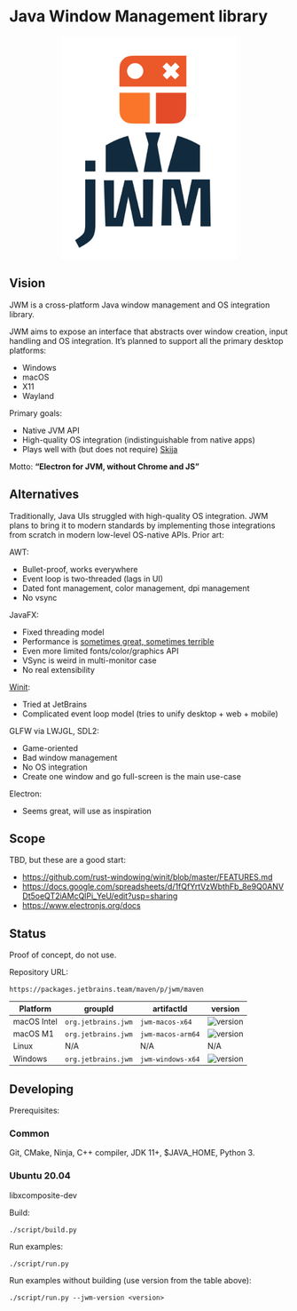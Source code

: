 # Java Window Management library

<p align="center">
  <img src="./extras/jwm_logo.svg" height="400">
</p>

## Vision

JWM is a cross-platform Java window management and OS integration library.

JWM aims to expose an interface that abstracts over window creation, input handling and OS integration. It’s planned to support all the primary desktop platforms:

- Windows
- macOS
- X11
- Wayland

Primary goals:

- Native JVM API
- High-quality OS integration (indistinguishable from native apps)
- Plays well with (but does not require) [Skija](https://github.com/jetbrains/skija)

Motto: **“Electron for JVM, without Chrome and JS”**

## Alternatives

Traditionally, Java UIs struggled with high-quality OS integration. JWM plans to bring it to modern standards by implementing those integrations from scratch in modern low-level OS-native APIs. Prior art:

AWT:

- Bullet-proof, works everywhere
- Event loop is two-threaded (lags in UI)
- Dated font management, color management, dpi management
- No vsync

JavaFX:

- Fixed threading model
- Performance is [sometimes great, sometimes terrible](https://github.com/tonsky/java-graphics-benchmark/)
- Even more limited fonts/color/graphics API
- VSync is weird in multi-monitor case
- No real extensibility

[Winit](https://github.com/rust-windowing/winit):

- Tried at JetBrains
- Complicated event loop model (tries to unify desktop + web + mobile)

GLFW via LWJGL, SDL2:

- Game-oriented
- Bad window management
- No OS integration
- Create one window and go full-screen is the main use-case

Electron:

- Seems great, will use as inspiration

## Scope

TBD, but these are a good start:

- https://github.com/rust-windowing/winit/blob/master/FEATURES.md
- https://docs.google.com/spreadsheets/d/1fQfYrtVzWbthFb_8e9Q0ANVDt5oeQT2iAMcQlPi_YeU/edit?usp=sharing
- https://www.electronjs.org/docs

## Status

Proof of concept, do not use.

Repository URL:

```
https://packages.jetbrains.team/maven/p/jwm/maven
```

Platform    | groupId             | artifactId        | version
------------|---------------------|-------------------|----------
macOS Intel | `org.jetbrains.jwm` | `jwm-macos-x64`   | ![version](https://img.shields.io/badge/dynamic/xml?style=flat-square&label=latest&color=success&url=https%3A%2F%2Fpackages.jetbrains.team%2Fmaven%2Fp%2Fjwm%2Fmaven%2Forg%2Fjetbrains%2Fjwm%2Fjwm-macos-x64%2Fmaven-metadata.xml&query=//release)
macOS M1    | `org.jetbrains.jwm` | `jwm-macos-arm64` | ![version](https://img.shields.io/badge/dynamic/xml?style=flat-square&label=latest&color=success&url=https%3A%2F%2Fpackages.jetbrains.team%2Fmaven%2Fp%2Fjwm%2Fmaven%2Forg%2Fjetbrains%2Fjwm%2Fjwm-macos-arm64%2Fmaven-metadata.xml&query=//release)
Linux       | N/A                 | N/A               | N/A
Windows     | `org.jetbrains.jwm` | `jwm-windows-x64` | ![version](https://img.shields.io/badge/dynamic/xml?style=flat-square&label=latest&color=success&url=https%3A%2F%2Fpackages.jetbrains.team%2Fmaven%2Fp%2Fjwm%2Fmaven%2Forg%2Fjetbrains%2Fjwm%2Fjwm-windows-x64%2Fmaven-metadata.xml&query=//release)

## Developing

Prerequisites:

### Common
Git, CMake, Ninja, C++ compiler, JDK 11+, $JAVA_HOME, Python 3.

### Ubuntu 20.04
libxcomposite-dev

Build:

```
./script/build.py
```

Run examples:

```
./script/run.py
```

Run examples without building (use version from the table above):

```
./script/run.py --jwm-version <version>
```
